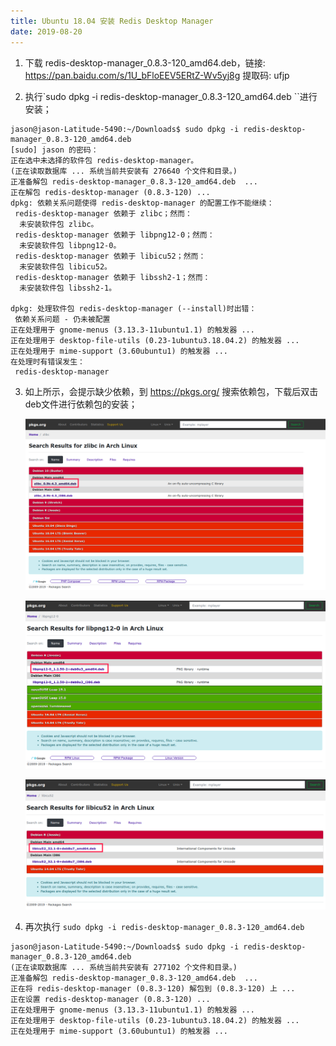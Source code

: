 ```yaml
---
title: Ubuntu 18.04 安装 Redis Desktop Manager
date: 2019-08-20
---
```


1. 下载 redis-desktop-manager_0.8.3-120_amd64.deb，链接: https://pan.baidu.com/s/1U_bFloEEV5ERtZ-Wv5yj8g 提取码: ufjp

2. 执行`sudo dpkg -i redis-desktop-manager_0.8.3-120_amd64.deb ``进行安装；
```shell
jason@jason-Latitude-5490:~/Downloads$ sudo dpkg -i redis-desktop-manager_0.8.3-120_amd64.deb 
[sudo] jason 的密码： 
正在选中未选择的软件包 redis-desktop-manager。
(正在读取数据库 ... 系统当前共安装有 276640 个文件和目录。)
正准备解包 redis-desktop-manager_0.8.3-120_amd64.deb  ...
正在解包 redis-desktop-manager (0.8.3-120) ...
dpkg: 依赖关系问题使得 redis-desktop-manager 的配置工作不能继续：
 redis-desktop-manager 依赖于 zlibc；然而：
  未安装软件包 zlibc。
 redis-desktop-manager 依赖于 libpng12-0；然而：
  未安装软件包 libpng12-0。
 redis-desktop-manager 依赖于 libicu52；然而：
  未安装软件包 libicu52。
 redis-desktop-manager 依赖于 libssh2-1；然而：
  未安装软件包 libssh2-1。

dpkg: 处理软件包 redis-desktop-manager (--install)时出错：
 依赖关系问题 - 仍未被配置
正在处理用于 gnome-menus (3.13.3-11ubuntu1.1) 的触发器 ...
正在处理用于 desktop-file-utils (0.23-1ubuntu3.18.04.2) 的触发器 ...
正在处理用于 mime-support (3.60ubuntu1) 的触发器 ...
在处理时有错误发生：
 redis-desktop-manager
```

3. 如上所示，会提示缺少依赖，到 https://pkgs.org/ 搜索依赖包，下载后双击deb文件进行依赖包的安装；

   ![](./pkg-zlibc.png)

   ![](./pkg-libpng.png)

   ![](./pkg-libicu52.png)

4. 再次执行 `sudo dpkg -i redis-desktop-manager_0.8.3-120_amd64.deb`

```shell
jason@jason-Latitude-5490:~/Downloads$ sudo dpkg -i redis-desktop-manager_0.8.3-120_amd64.deb 
(正在读取数据库 ... 系统当前共安装有 277102 个文件和目录。)
正准备解包 redis-desktop-manager_0.8.3-120_amd64.deb  ...
正在将 redis-desktop-manager (0.8.3-120) 解包到 (0.8.3-120) 上 ...
正在设置 redis-desktop-manager (0.8.3-120) ...
正在处理用于 gnome-menus (3.13.3-11ubuntu1.1) 的触发器 ...
正在处理用于 desktop-file-utils (0.23-1ubuntu3.18.04.2) 的触发器 ...
正在处理用于 mime-support (3.60ubuntu1) 的触发器 ...

```
